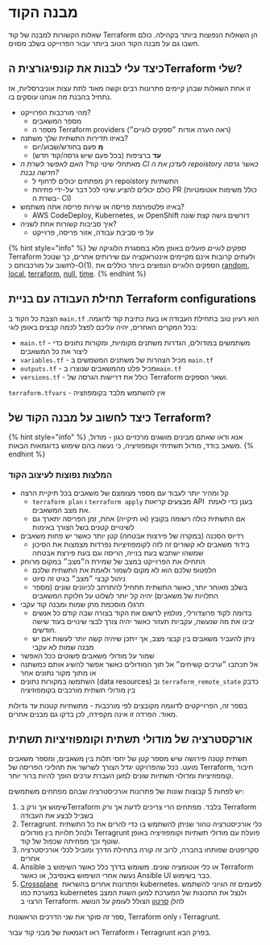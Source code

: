 # מבנה הקוד

שאלות הקשורות למבנה של קוד Terraform הן השאלות הנפוצות ביותר בקהילה. כולם חשבו גם על מבנה הקוד הטוב ביותר עבור הפרוייקט בשלב מסוים.

## כיצד עלי לבנות את קונפיגורצית הTerraform שלי?

זו אחת השאלות שבהן קיימים פתרונות רבים וקשה מאוד לתת עצות אוניברסליות, אז נתחיל בהבנת מה אנחנו עוסקים בו.

* מהי מורכבות הפרוייקט?
  * מספר המשאבים
  * מספר ה Terraform providers (ראה הערה אודות ״ספקים לוגיים״)
* באיזו תדירות התשתית שלך משתנה?
  * **מ** פעם בחודש/שבוע/יום
  * **עד** ברציפות (בכל פעם שיש גרסה/קוד חדש)
* מאתחלי שינוי קוד? _האם לאפשר לשרת ה CI לעדכן את ה repoistory כאשר גרסה חדשה נבנת?_
  * רק מפתחים יכולים לדחוף ל repoistory התשתיות
  * כולם יכולים להציע שינוי לכל דבר על-ידי פתיחת PR (כולל משימות אוטומטיות בשרת ה- CI)
* באיזו פלטפורמת פריסה או שירות פריסה אתה משתמש?
  * AWS CodeDeploy, Kubernetes, או OpenShift דורשים גישה קצת שונה
* איך סביבות קשורות אחת לשניה?
  * על פי סביבת עבודה, אזור פריסה, פרוייקט

{% hint style="info" %}
_ספקים לוגיים_ פועלים באופן מלא במסגרת הלוגיקה של Terraform ולעתים קרובות אינם מקיימים אינטראקציה עם שירותים אחרים, כך שנוכל לחשוב על מורכבותם כ-O(1). הספקים הלוגיים הנפוצים ביותר כוללים את [random](https://registry.terraform.io/providers/hashicorp/random/latest/docs), [local](https://registry.terraform.io/providers/hashicorp/local/latest/docs), [terraform](https://www.terraform.io/docs/providers/terraform/index.html), [null](https://registry.terraform.io/providers/hashicorp/null/latest/docs), [time](https://registry.terraform.io/providers/hashicorp/time/latest).
{% endhint %}

## תחילת העבודה עם בניית Terraform configurations

הצבת כל הקוד ב `main.tf` הוא רעיון טוב בתחילת העבודה או בעת כתיבת קוד לדוגמה. בכל המקרים האחרים, יהיה עליכם לפצל לכמה קבצים באופן לוגי:

* `main.tf` - משתמשים במודולים, הגדרות משתנים מקומיות, ומקורות נתונים כדי ליצור את כל המשאבים
* `variables.tf` - מכיל הצהרות של משתנים המשמשים ב `main.tf`
* `outputs.tf` - מכיל פלט מהמשאבים שנוצרו ב`main.tf`
* `versions.tf` - כולל את דרישות הגרסה של Terraform ושאר הספקים.

`terraform.tfvars` - אין להשתמש מלבד בקומפוזציה

## כיצד לחשוב על מבנה הקוד של Terraform?

{% hint style="info" %}
אנא ודאו שאתם מבינים מושגים מרכזיים כגון - מודול, משאב בודד, מודול תשתיתי וקומפוזיציה, כי נעשה בהם שימוש בדוגמאות הבאות.
{% endhint %}

### המלצות נפוצות לעיצוב הקוד

* קל ומהיר יותר לעבוד עם מספר מצומצם של משאבים בכל תיקיית הרצה
  * `terraform plan` ו `terraform apply` מבצעים קריאות API  בענן כדי לאמת את מצב המשאבים.
  * אם התשתית כולה רשומה בקובץ (או תיקייה) אחת, זמן הפריסה יתארך גם לשינויים קטנים בשל הצורך באימות
* רדיוס הסכנה (במקרה של פירצות אבטחה) קטן יותר כאשר יש פחות משאבים
  * בידוד משאבים לא קשורים זה לזה לקומפוזיציות נפרדות מצמצות את הסיכון שמשהו ישתבש בעת בנייה, הריסה וגם בעת פירצת אבטחה
* התחילו את הפרוייקט במצב של שמירת ה״מצב״ במקום מרוחק
  * הלפטופ שלכם הוא לא מקום לשמור ולאמת את התשתית שלכם
  * &#x20;ניהול קבצי ״מצב״ בגיט זה סיוט
  * בשלב מאוחר יותר, כאשר התשתית תתחיל להתרחב לכיוונים שונים (מספר התלויות של משאבים) יהיה קל יותר לשלוט על חלוקת המשאבים
* תרגלו מוסכמת מתן שמות ומבנה קוד עקבי
  * בדומה לקוד פרוצדורלי, מולמץ לרשום את הקוד בצורה שבה קודם כל אנשים יבינו את מה שנעשה, עקביות תעזור כאשר יהיה צורך לבצי שינויים בעוד שישה חודשים.
  * ניתן להעביר משאבים בין קבצי מצב, אך ייתכן שיהיה קשה יותר לעשות אם יש מבנה שמות לא עקבי
* שמור על מודולי משאבים פשוטים ככל האפשר
* אל תכתבו ״ערכים קשיחים״ אל תוך המודולים כאשר אפשר להשיג אותם כמשתנה או מתוך מקור נתונים אחר
* השתמשו במקורות נתונים (data resources) וב `terraform_remote_state` כדבק בין מודולי תשתית מורכבים בקומפוזיציה

בספר זה, הפרוייקטים לדוגמה מקובצים לפי מורכבות - מתשתיות קטנות עד גדולות מאוד. הפרדה זו אינה מקפידה, לכן בדקו גם מבנים אחרים.

## אורקסטרציה של מודולי תשתית וקומפוזיציות תשתית

תשתית קטנה פירושה שיש מספר קטן של יחסי תלות בין משאבים, ומספר משאבים מועט. ככל שהפרויקט יגדל הצורך לשרשר את תהליכי הפריסה של Terraform, חיבור קומפוזיציות ומדולוי תשתיות שונים למען העברת ערכים הופך להיות ברור יותר.

יש לפחות 5 קבוצות שונות של פתרונות אורכיסטרציה שבהם מפתחים משתמשים:

1. שימוש אך ורק בTerraform בלבד. מפתחים הרי צריכים לדעת אך ורק Terraform בשביל לבצע את העבודה
2. Terragrunt. כלי אורכיסטרציה טהור שניתן להשתמש בו כדי להרים את כל התשתית ולנהל תלויות בין מודולים Terragrunt פועלת עם מודולי תשתיות וקומפוזיציה באופן שוטף וכך מפחיתה שכפול של קוד.&#x20;
3. סקריפטים שפותחו בחברה, לרוב זה קורה בתחילת הדרך ומוביל לכלי אורכיסטרציה אחרים
4. Ansible או כלי אוטומציה שונים. משומש בדרך כלל כאשר השימוש ב Terraform נעשה אחרי השימוש באנסיבל, או כאשר Ansible UI כבר בשימוש.
5. [Crossplane](https://crossplane.io)  ופתרונות אחרים בהשראת kubernetes. לפעמים זה הגיוני להשתמש במערכת כמו kubernetes ולנצל את התכונות של המערכת למען השגת המצב הרצוי ב Terraform. להלן [סרטון](https://www.youtube.com/watch?v=ELhVbSdcqSY) הצולל לעומק על הנושא

ספר זה סוקר את שני הדרכים הראשונות, Terraform only ו Terragrunt.

ראו דוגמאות של מבני קוד עבור Terraform ו Terragrunt בפרק הבא.
